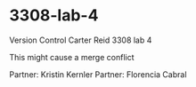 # 3308-lab-4
Version Control
Carter Reid
3308 lab 4


This might cause a merge conflict

Partner: Kristin Kernler
Partner: Florencia Cabral
